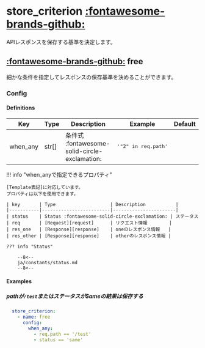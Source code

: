 store_criterion [:fontawesome-brands-github:][s1]
=================================

[s1]: https://github.com/tadashi-aikawa/jumeaux/tree/master/jumeaux/addons/store_criterion

APIレスポンスを保存する基準を決定します。


[:fontawesome-brands-github:][free] free
------------------------

[free]: https://github.com/tadashi-aikawa/jumeaux/tree/master/jumeaux/addons/store_criterion/free.py

細かな条件を指定してレスポンスの保存基準を決めることができます。


### Config

#### Definitions

| Key      | Type  | Description             | Example                      | Default |
|----------|-------|-------------------------|------------------------------|---------|
| when_any | str[] | 条件式 :fontawesome-solid-circle-exclamation: | <pre>'"2" in req.path'</pre> |         |

!!! info "when_anyで指定できるプロパティ"

    [Template表記]に対応しています。
    プロパティは以下を使用できます。

    | key       | Type                    | Description           |
    |-----------|-------------------------|-----------------------|
    | status    | Status :fontawesome-solid-circle-exclamation: | ステータス
    | req       | [Request][request]      | リクエスト情報        |
    | res_one   | [Response][response]    | oneのレスポンス情報   |
    | res_other | [Response][response]    | otherのレスポンス情報 |

    ??? info "Status"

        --8<--
        ja/constants/status.md
        --8<--


#### Examples

##### pathが`/test`またはステータスがSameの結果は保存する

```yaml
  store_criterion:
    - name: free
      config:
        when_any:
          - req.path == '/test'
          - status == 'same'
```

[Template表記]: ../../template
[request]: ../../models/request
[response]: ../../models/response

